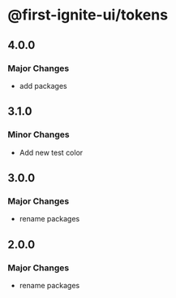 # @first-ignite-ui/tokens

## 4.0.0

### Major Changes

- add packages

## 3.1.0

### Minor Changes

- Add new test color

## 3.0.0

### Major Changes

- rename packages

## 2.0.0

### Major Changes

- rename packages
